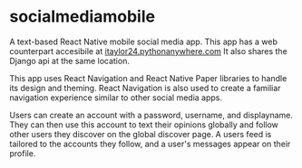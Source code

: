 # socialmediamobile

A text-based React Native mobile social media app. This app has a web counterpart accesibile at [itaylor24.pythonanywhere.com](https://itaylor24.pythonanywhere.com)
It also shares the Django api at the same location. 

This app uses React Navigation and React Native Paper libraries to handle its design and theming. React Navigation is also used to create a 
familiar navigation experience similar to other social media apps. 

Users can create an account with a password, username, and displayname. They can then use this account to text their opinions globally and follow other users they discover on the global discover page. A users feed is tailored to the accounts they follow, and a user's messages appear on their profile. 

